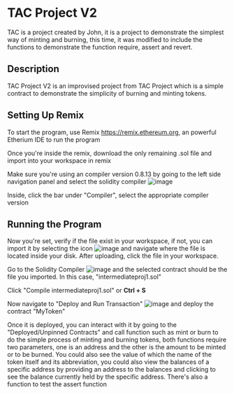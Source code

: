 # TAC Project V2
TAC is a project created by John, it is a project to demonstrate the simplest way of minting and burning, this time, it was modified to include the functions to demonstrate the function require, assert and revert.

## Description
TAC Project V2 is an improvised project from TAC Project which is a simple contract to demonstrate the simplicity of burning and minting tokens.

## Setting Up Remix
To start the program, use Remix https://remix.ethereum.org, an powerful Etherium IDE to run the program

Once you're inside the remix, download the only remaining .sol file and import into your workspace in remix

Make sure you're using an compiler version 0.8.13 by going to the left side navigation panel and select the solidity compiler ![image](https://github.com/brad12345678901/TAC-Solidity/assets/90821323/f162525b-5b36-4c18-9124-8cfe4b685d35)

Inside, click the bar under "Compiler", select the appropriate compiler version
## Running the Program
Now you're set, verify if the file exist in your workspace, if not, you can import it by selecting the icon ![image](https://github.com/brad12345678901/TAC-Solidity/assets/90821323/d3d418dd-7454-4917-8de6-ad1f1321344c)  and navigate where the file is located inside
your disk. After uploading, click the file in your workspace.

Go to the Solidity Compiler ![image](https://github.com/brad12345678901/TAC-Solidity/assets/90821323/5546c4df-222f-4f56-b21c-8e8d497ea11b) and the selected contract should be the file you imported. In this case, "intermediateproj1.sol"

Click "Compile intermediateproj1.sol" or <b>Ctrl + S </b>

Now navigate to "Deploy and Run Transaction" ![image](https://github.com/brad12345678901/TAC-Solidity/assets/90821323/d736eed0-98e0-4f83-8bf9-ccab5dce70c3) and deploy the contract "MyToken"

Once it is deployed, you can interact with it by going to the "Deployed/Unpinned Contracts" and call function such as mint or burn to do the simple process of minting and burning tokens, both functions require two parameters, one is an address and the other is the amount to be minted or to be burned. You could also see the value of which the name of the token itself and its abbreviation, you could also view the balances of a specific address by providing an address to the balances and clicking to see the balance currently held by the specific address. There's also a function to test the assert function
